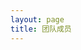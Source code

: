 ```yaml
---
layout: page
title: 团队成员
---
```

<script setup>
import {
  VPTeamPage,
  VPTeamPageTitle,
  VPTeamMembers,
  VPTeamPageSection
} from 'vitepress/theme'
const coreMembers = [
  {
    avatar: '/imgs/avatars/史操.jpg',
    name: '史操',
    title: '指导老师',
    desc: 'Cao Shi received Ph. D degree in 2011 from Central South University, and now works with the School of Information Science and Technology, Qingdao University of Science and Technology, China. He was a postdoctoral research fellow at Peking University from 2011 to 2013. His research interests include image, video processing, and artificial intelligence.',

  },
    {
    avatar: '/imgs/avatars/许灿辉.jpg',
    name: '许灿辉',
    title: '指导老师',
    desc: 'Canhui Xu received her Ph.D. degree from Central South University, China, in 2011. She is currently working in the School of Information Science and Technology, Qingdao University of Science and Technology, China. She was a postdoctoral research fellow at Peking University from 2012 to 2014. She was a visiting scholar at Arizona State University, USA, from 2019 to 2020, and a visiting Ph.D. student at Imperial Collage London, UK, from 2009 to 2010. Her research interests include deep learning, document layout analysis and image understanding.',

  },
]

const tutorsOthers = [
  {
    avatar: '/imgs/avatars/王鑫.jpg',
    name: '王鑫',
    title: '指导老师',
    desc: 'Wang Xin received his Ph.D. degree from China University of Petroleum, China, in 2013. Currently working as Associate Professor for School of Information Science and Technology, Qingdao University of Science and Technology, China. He was a director of Pore-scale Imaging Lab in Qingdao City from 2017 to 2020, also a doctoral supervisor of Graduate School of International Studies, Shandong Academy of Sciences in 2018-2020. He was a visiting scientist at Imperial Collage London, Herriot-Watt University and Far East Branch Russian Academy of Sciences. He participated in the National Joint-Scientific Expedition team with Russia and Japan in the year of 2016 and 2017. His research interests include 2D&3D image processing，computer vision & artificial intelligence.',

  },
    {
    avatar: '/imgs/avatars/程远志.jpg',
    name: '程远志',
    title: '指导老师',
    desc: 'Yuanzhi Cheng received the Ph.D. degree from the Harbin Institute of Technology, Harbin, China. He was with the School of Computer Science and Technology, Harbin Institute of Technology, until 2020. He is currently a professor with the School of Information Science and Technology, Qingdao University of Science and Technology, Qingdao, China. His research interests include pattern recognition, image processing, and computer-assisted surgical system.',

  },
]
const partners =[
  {
    avatar: '/imgs/avatars/毕恒悦.jpg',
    name: '毕恒悦',
    title: '2020级',
    desc: 'Hengyue Bi currently working toward the M.S. degree with the School of Information Science and Technology, Qingdao University of Science and Technology, Qingdao, China. His research interests include object detection, document layout analysis, scene text understanding, and 3D reconstruction.',

  },
    {
    avatar: '/imgs/avatars/李玉腾.jpg',
    name: '李玉腾',
    title: '2020级',
    desc: 'Yuteng Li received B.E. degree from Jining Medical University in 2016. Now he is  a Master student majoring in Computer technology degree at Qingdao University of Science and Technology,under the supervision of Ph.D. Cao Shi. His research interests include deep learning, computer vision, image processing.',

  },
    {
    avatar: '/imgs/avatars/张洪红.jpg',
    name: '张洪红',
    title: '2020级',
    desc: 'Honghong Zhang  is currently pursuing the M.S. degree with School of Information Science and Technology, Qingdao University of Science and Technology, Shandong, China. Her research interests include artificial intelligence, computer vision, image processing.',

  },

{

    avatar: '/imgs/avatars/李冲冲.jpg',
    name: '李冲冲',
    title: '2020级',
    desc: 'Chongchong Li received B.E. degree from Zaozhuang University in 2014. Now he is a Master student majoring in Computer technology degree at Qingdao University of Science and Technology,under the supervision of Ph.D. Cao Shi. His research interests include deep learning, computer vision, image processing.',

}, 

{
    avatar: '/imgs/avatars/何健飞.jpg',
    name: '何健飞',
    title: '2021级',
	desc: 'Jianfei He received B.E. degree from Hebei University of Science and Technology in 2021. Now he is  a Master student majoring in Computer Science and Technology degree at Qingdao University of Science and Technology, under the supervision of Ph.D. Canhui Xu . His research interests include deep learning, computer vision, and medical image segmentation.',

  },
    {
    avatar: '/imgs/avatars/王翔.jpg',
    name: '王翔',
    title: '2021级',
	desc: 'My name is Xiang Xang.I am a Postgraduate student majoring in SE in QUST.I love gaming(like Snooker offline, LOL on-line), programming(like Python, Cplusplus, lua and nothing else) and sleeping most and regard peace as my destination.',

  },
    {
    avatar: '/imgs/avatars/陈文达.jpg',
    name: '陈文达',
    title: '2021级',
	desc: 'I graduated from Qingdao University of Science and Technology majoring in Computer Science and Technology in 2019. Now I am studying for a master‘s degree in Electronic Information in Qingdao University of Science and Technology,under the supervision of Ph.D. Cao Shi .My research interests include computer vision, image processing and medical image segmentation.',
  },
    {
    avatar: '/imgs/avatars/邱海韬.jpg',
    name: '邱海韬',
    title: '2021级',
	desc: 'Haitao Qiu received B.E. degree from Qingdao Agricultural University. Now I am  a Master student majoring in Electronic and Information Engineering degree at Qingdao University of Science and Technology, under the supervision of Ph.D. Cao Shi. My research interests include deep learning, computer vision, medical image segmentation.',

  },
    {
    avatar:  '/imgs/avatars/杨琦.jpg',
    name: '杨琦',
    title: '2021级',
	desc: 'Qi Yang currently working toward the M.S. degree with the School of Information Science and Technology,Qingdao University of Science and Technology, Qingdao, China. His research interests include object detection,image segmentation,panoptic segmentation .Sometimes he also develops frontend, such as Vue (this website is built with Vue, more precisely, Vitepress).',

  },
    {
    avatar: '/imgs/avatars/袁正一.jpg',
    name: '袁正一',
    title: '2022级',
	desc: 'yuanzhengyi received B.E. degree from Qingdao University of Science and Technology in 2021.Now he is a Master student majoring in Software Engineering degree at Qingdao University of Science and Technology,under the supervision of Ph.D. CaoShi. He research interests include deep learning, computer vision, image processing.',

  },
{
    avatar: '/imgs/avatars/张栋.jpg',
    name: '张栋',
    title: '2022级',
	desc: 'Dong Zhang received B.E. degree from XiHua University in 2021. Now he is  a Master student majoring in Computer technology degree at Qingdao University of Science and Technology,under the supervision of Ph.D. Canhui Xu. His research interests include deep learning, computer vision, image processing.',

  },
{
    avatar: '/imgs/avatars/谢彧.jpg',
    name: '谢彧',
    title: '2022级',
	desc: 'Xie Yu is currently pursuing the M.S. degree with School of Information Science and Technology, Qingdao University of Science and Technology, Shandong. He is interested in artificial intelligence, and his research focuses on computer vision.',

  },
]
</script>

<VPTeamPage>
  <VPTeamPageTitle>
    <template #title>导师</template>
    <template #lead>...</template>
  </VPTeamPageTitle>
  <VPTeamMembers size="medium" :members="coreMembers" />
  <VPTeamMembers size="medium" :members="tutorsOthers" />  
  <VPTeamPageSection>
    <template #title>学生</template>
    <template #lead>...</template>
    <template #members>
      <VPTeamMembers size="medium" :members="partners" />
    </template>
  </VPTeamPageSection>
</VPTeamPage>
